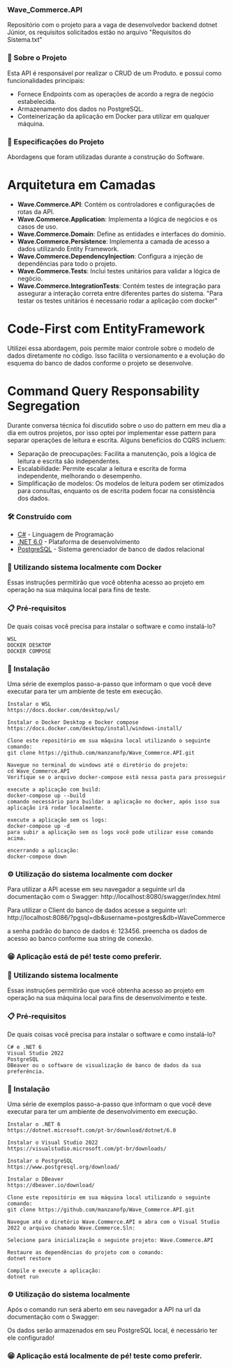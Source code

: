 ### Wave_Commerce.API
Repositório com o projeto para a vaga de desenvolvedor backend dotnet Júnior, os requisitos solicitados estão no arquivo "Requisitos do Sistema.txt"

### 📌 Sobre o Projeto
Esta API é responsável por realizar o CRUD de um Produto. e possui como funcionalidades principais:
* Fornece Endpoints com as operações de acordo a regra de negócio estabelecida.
* Armazenamento dos dados no PostgreSQL.
* Conteinerização da aplicação em Docker para utilizar em qualquer máquina.

### 📌 Especificações do Projeto
Abordagens que foram utilizadas durante a construção do Software.

# Arquitetura em Camadas
- **Wave.Commerce.API**: Contém os controladores e configurações de rotas da API.
- **Wave.Commerce.Application**: Implementa a lógica de negócios e os casos de uso.
- **Wave.Commerce.Domain**: Define as entidades e interfaces do domínio.
- **Wave.Commerce.Persistence**: Implementa a camada de acesso a dados utilizando Entity Framework.
- **Wave.Commerce.DependencyInjection**: Configura a injeção de dependências para todo o projeto.
- **Wave.Commerce.Tests**: Inclui testes unitários para validar a lógica de negócio.
- **Wave.Commerce.IntegrationTests**: Contém testes de integração para assegurar a interação correta entre diferentes partes do sistema. "Para testar os testes unitários é necessario rodar a aplicação com docker"

# Code-First com EntityFramework
Utilizei essa abordagem, pois permite maior controle sobre o modelo de dados diretamente no código. Isso facilita o versionamento e a evolução do esquema do banco de dados conforme o projeto se desenvolve.

# Command Query Responsability Segregation
Durante conversa técnica foi discutido sobre o uso do pattern em meu dia a dia em outros projetos, por isso optei por implementar esse pattern para separar operações de leitura e escrita. Alguns benefícios do CQRS incluem:
* Separação de preocupações: Facilita a manutenção, pois a lógica de leitura e escrita são independentes.
* Escalabilidade: Permite escalar a leitura e escrita de forma independente, melhorando o desempenho.
* Simplificação de modelos: Os modelos de leitura podem ser otimizados para consultas, enquanto os de escrita podem focar na consistência dos dados.

### 🛠️ Construído com
-   [C#](https://learn.microsoft.com/pt-br/dotnet/csharp/) - Linguagem de Programação
-   [.NET 6.0](https://learn.microsoft.com/pt-br/dotnet/fundamentals/) - Plataforma de desenvolvimento
-   [PostgreSQL](https://www.postgresql.org/docs/) - Sistema gerenciador de banco de dados relacional

### 🚀 Utilizando sistema localmente com Docker

Essas instruções permitirão que você obtenha acesso ao projeto em operação na sua máquina local para fins de teste.

### 📋 Pré-requisitos

De quais coisas você precisa para instalar o software e como instalá-lo?

```
WSL
DOCKER DESKTOP
DOCKER COMPOSE
```

### 🔧 Instalação

Uma série de exemplos passo-a-passo que informam o que você deve executar para ter um ambiente de teste em execução.

```
Instalar o WSL
https://docs.docker.com/desktop/wsl/
```

```
Instalar o Docker Desktop e Docker compose
https://docs.docker.com/desktop/install/windows-install/
```

```
Clone este repositório em sua máquina local utilizando o seguinte comando: 
git clone https://github.com/manzanofp/Wave_Commerce.API.git
```

```
Navegue no terminal do windows até o diretório do projeto:
cd Wave_Commerce.API
Verifique se o arquivo docker-compose está nessa pasta para prosseguir
```

```
execute a aplicação com build:
docker-compose up --build
comando necessário para buildar a aplicação no docker, após isso sua aplicação irá rodar localmente.
```

```
execute a aplicação sem os logs:
docker-compose up -d
para subir a aplicação sem os logs você pode utilizar esse comando acima.
```

```
encerrando a aplicação:
docker-compose down
```

### ⚙️ Utilização do sistema localmente com docker

Para utilizar a API acesse em seu navegador a seguinte url da documentação com o Swagger:
http://localhost:8080/swagger/index.html

Para utilizar o Client do banco de dados acesse a seguinte url:
http://localhost:8086/?pgsql=db&username=postgres&db=WaveCommerce

a senha padrão do banco de dados é: 123456.
preencha os dados de acesso ao banco conforme sua string de conexão.

### 😁 Aplicação está de pé! teste como preferir.

### 🚀 Utilizando sistema localmente

Essas instruções permitirão que você obtenha acesso ao projeto em operação na sua máquina local para fins de desenvolvimento e teste.

### 📋 Pré-requisitos

De quais coisas você precisa para instalar o software e como instalá-lo?

```
C# e .NET 6
Visual Studio 2022
PostgreSQL
DBeaver ou o software de visualização de banco de dados da sua preferência.
```

### 🔧 Instalação

Uma série de exemplos passo-a-passo que informam o que você deve executar para ter um ambiente de desenvolvimento em execução.

```
Instalar o .NET 6
https://dotnet.microsoft.com/pt-br/download/dotnet/6.0
```

```
Instalar o Visual Studio 2022
https://visualstudio.microsoft.com/pt-br/downloads/
```

```
Instalar o PostgreSQL
https://www.postgresql.org/download/
```

```
Instalar o DBeaver
https://dbeaver.io/download/
```

```
Clone este repositório em sua máquina local utilizando o seguinte comando: 
git clone https://github.com/manzanofp/Wave_Commerce.API.git
```

```
Navegue até o diretório Wave.Commerce.API e abra com o Visual Studio 2022 o arquivo chamado Wave.Commerce.Sln:
```

```
Selecione para inicialização o seguinte projeto: Wave.Commerce.API
```

```
Restaure as dependências do projeto com o comando:
dotnet restore
```

```
Compile e execute a aplicação:
dotnet run
```

### ⚙️ Utilização do sistema localmente

Após o comando run será aberto em seu navegador a API na url da documentação com o Swagger:

Os dados serão armazenados em seu PostgreSQL local, é necessário ter ele configurado!

### 😁 Aplicação está localmente de pé! teste como preferir.